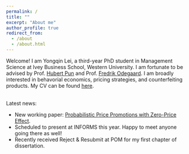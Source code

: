 ```yaml
---
permalink: /
title: ""
excerpt: "About me"
author_profile: true
redirect_from: 
  - /about
  - /about.html
---
```


Welcome! I am Yongqin Lei, a third-year PhD student in Management Science at Ivey Business School, Western University. I am fortunate to be advised by Prof. [Hubert Pun](https://www.ivey.uwo.ca/faculty/directory/hubert-pun/) and Prof. [Fredrik Odegaard](https://www.ivey.uwo.ca/faculty/directory/fredrik-odegaard/). I am broadly interested in behavorial economics, pricing strategies, and counterfeiting products. My CV can be found [here](https://drive.google.com/file/d/1wgUtV6talzXXRmbfKaz3LTPXsxfIAXbQ/view?usp=sharing).



<br/>
Latest news:

* New working paper: [Probabilistic Price Promotions with Zero-Price Effect](https://drive.google.com/file/d/18nA3N3De3QQZZ8U2hKliXMQKTYOQVmGu/view).
* Scheduled to present at INFORMS this year. Happy to meet anyone going there as well!
* Recently received Reject & Resubmit at POM for my first chapter of dissertation. 

